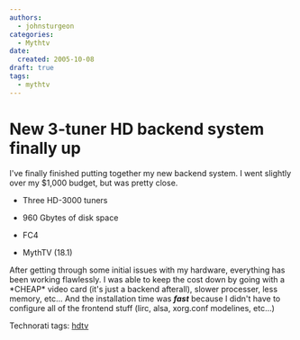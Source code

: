 ```yaml
---
authors:
  - johnsturgeon
categories:
  - Mythtv
date:
  created: 2005-10-08
draft: true
tags:
  - mythtv
---
```


# New 3-tuner HD backend system finally up

I've finally finished putting together my new backend system. I went slightly over my $1,000 budget, but was pretty close.  

  
- Three HD-3000 tuners  
    
- 960 Gbytes of disk space  
    
- FC4  
    
- MythTV (18.1)  
    

  
After getting through some initial issues with my hardware, everything has been working flawlessly. I was able to keep the cost down by going with a \*CHEAP\* video card (it's just a backend afterall), slower processer, less memory, etc... And the installation time was **_fast_** because I didn't have to configure all of the frontend stuff (lirc, alsa, xorg.conf modelines, etc...)  
  
Technorati tags: [hdtv](http://technorati.com/tag/hdtv)
